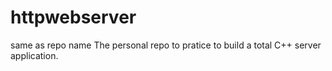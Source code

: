 # httpwebserver
same as repo name
The personal repo to pratice to build a total C++ server application.
